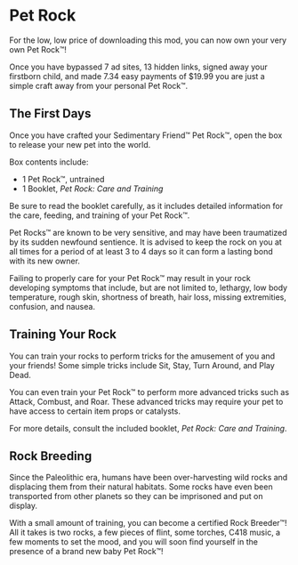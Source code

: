 # Pet Rock

For the low, low price of downloading this mod, you can now own your very own Pet Rock™!

Once you have bypassed 7 ad sites, 13 hidden links, signed away your firstborn child, and made 7.34 easy payments of $19.99 you are just a simple craft away from your personal Pet Rock™.

## The First Days

Once you have crafted your Sedimentary Friend™ Pet Rock™, open the box to release your new pet into the world.

Box contents include:
- 1 Pet Rock™, untrained
- 1 Booklet, *Pet Rock: Care and Training*

Be sure to read the booklet carefully, as it includes detailed information for the care, feeding, and training of your Pet Rock™.

Pet Rocks™ are known to be very sensitive, and may have been traumatized by its sudden newfound sentience. It is advised to keep the rock on you at all times for a period of at least 3 to 4 days so it can form a lasting bond with its new owner.

Failing to properly care for your Pet Rock™ may result in your rock developing symptoms that include, but are not limited to, lethargy, low body temperature, rough skin, shortness of breath, hair loss, missing extremities, confusion, and nausea.

## Training Your Rock

You can train your rocks to perform tricks for the amusement of you and your friends! Some simple tricks include Sit, Stay, Turn Around, and Play Dead.

You can even train your Pet Rock™ to perform more advanced tricks such as Attack, Combust, and Roar. These advanced tricks may require your pet to have access to certain item props or catalysts.

For more details, consult the included booklet, *Pet Rock: Care and Training*.

## Rock Breeding

Since the Paleolithic era, humans have been over-harvesting wild rocks and displacing them from their natural habitats. Some rocks have even been transported from other planets so they can be imprisoned and put on display.

With a small amount of training, you can become a certified Rock Breeder™! All it takes is two rocks, a few pieces of flint, some torches, C418 music, a few moments to set the mood, and you will soon find yourself in the presence of a brand new baby Pet Rock™!

